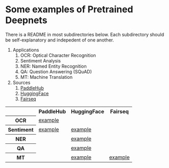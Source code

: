 # Some examples of Pretrained Deepnets

There is a README in most subdirectories below.  Each subdirectory should be self-explanatory and indepedent of one another.

<ol>
<li>Applications
<ol>
<li>OCR: Optical Character Recognition</li>
<li>Sentiment Analysis</li>
<li>NER: Named Entity Recognition</li>
<li>QA: Question Answering (SQuAD)</li>
<li>MT: Machine Translation</li>
</ol></li>

<li>Sources
<ol>
<li><a href="https://www.paddlepaddle.org.cn/hublist">PaddleHub</a></li>
<li><a href="https://huggingface.co/transformers/">HuggingFace</a></li>
<li><a href="https://github.com/pytorch/fairseq/blob/master/examples/translation/README.md">Fairseq</a></li>
</ol></li>
</ol>

<table>
<tr> <th> </th> <th> PaddleHub </th> <th> HuggingFace </th> <th> Fairseq </th> </tr>
<tr> <th> OCR </th> <td> <a href="OCR">example</a> </td> <td> </td> <td> </td> </tr>
<tr> <th> Sentiment </th> <td> <a href="sentiment">example</a> </td> <td> <a href="HuggingFace_pipeline">example</a>  </td> <td> </td> </tr>
<tr> <th> NER </th> <td> </td> <td> <a href="HuggingFace_pipeline">example</a> </td> <td> </td> </tr>
<tr> <th> QA </th> <td> </td> <td> <a href="HuggingFace_pipeline">example</a> </td> <td> </td> </tr>
<tr> <th> MT </th> <td> </td> <td> <a href="HuggingFace_pipeline">example</a> </td> <td> <a href="translate">example</a> </td> </tr>
</table>
